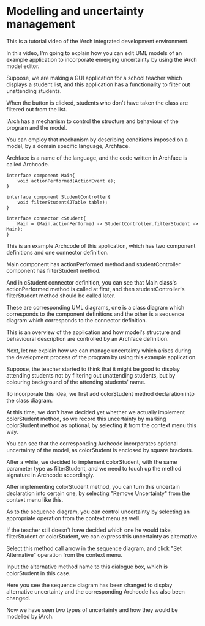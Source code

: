 # Modelling and uncertainty management

<!-- BEGIN common section -->
<!-- Video: show the IDE entire view -->
This is a tutorial video of the iArch integrated development environment.

In this video, I'm going to explain how you can edit UML models of an example application to incorporate emerging uncertainty by using the iArch model editor.

<!-- [[00:**]] -->
<!-- Video: show the tutorial app in video -->
<!-- Caption Lv1: a demo of the tutorial app -->
Suppose, we are making a GUI application for a school teacher which displays a student list, and this application has a functionality to filter out unattending students.

<!-- [[00:**]] -->
<!-- Caption Lv3: a behaviour of the app -->
When the button is clicked, students who don't have taken the class are filtered out from the list.

<!-- [[00:32]] -->
<!-- Video: show the IDE entire view -->
iArch has a mechanism to control the structure and behaviour of the program and the model.

You can employ that mechanism by describing conditions imposed on a model, by a domain specific language, Archface.

Archface is a name of the language, and the code written in Archface is called Archcode.

<!-- [[00:57]] -->
<!-- Video: show the Archcode -->

```
interface component Main{
	void actionPerformed(ActionEvent e);
}

interface component StudentController{
	void filterStudent(JTable table);
}

interface connector cStudent{
	Main = (Main.actionPerformed -> StudentController.filterStudent -> Main);
}
```

<!-- Caption Lv1: an example Archcode of this app -->
This is an example Archcode of this application, which has two component definitions and one connector definition.

Main component has actionPerformed method and studentController component has filterStudent method.

And in cStudent connector definition, you can see that Main class's actionPerformed method is called at first, and then studentController's filterStudent method should be called later.

<!-- END common section -->

<!-- [[0*:**]] -->
<!-- Caption Lv1: how to manage uncertainty  -->
These are corresponding UML diagrams, one is a class diagram which corresponds to the component definitions and the other is a sequence diagram which corresponds to the connector definition.

This is an overview of the application and how model's structure and behavioural description are controlled by an Archface definition.

Next, let me explain how we can manage uncertainty which arises during the development process of the program by using this example application.

<!-- [[0*:**]] -->
<!-- Caption Lv3: filtering out unattending students -->
Suppose, the teacher started to think that it might be good to display attending students not by filtering out unattending students, but by colouring background of the attending students' name.
<!-- [[0*:**]] -->
<!-- Caption Lv3: colouring background of the attending students' name -->

<!-- [[01:54]] -->
<!-- Caption Lv3: Add colorStudent method declaration into the class diagram.  -->
To incorporate this idea, we first add colorStudent method declaration into the class diagram.

<!-- [[0*:**]] -->
<!-- Caption Lv3: Record an uncertainty  -->
At this time, we don't have decided yet whether we actually implement colorStudent method, so we record this uncertainty by marking colorStudent method as optional, by selecting it from the context menu this way.

You can see that the corresponding Archcode incorporates optional uncertainty of the model, as colorStudent is enclosed by square brackets.

After a while, we decided to implement colorStudent, with the same parameter type as filterStudent, and we need to touch up the method signature in Archcode accordingly.

<!-- [[0*:**]] -->
<!-- Caption Lv3: Remove an uncertainty -->
After implementing colorStudent method, you can turn this uncertain declaration into certain one, by selecting "Remove Uncertainty" from the context menu like this.

As to the sequence diagram, you can control uncertainty by selecting an appropriate operation from the context menu as well.

If the teacher still doesn't have decided which one he would take, filterStudent or colorStudent, we can express this uncertainty as alternative.

<!-- [[0*:**]] -->
<!-- Caption Lv3: Set an alternative uncertainty -->
Select this method call arrow in the sequence diagram, and click "Set Alternative" operation from the context menu.

Input the alternative method name to this dialogue box, which is colorStudent in this case.

Here you see the sequence diagram has been changed to display alternative uncertainty and the corresponding Archcode has also been changed.

Now we have seen two types of uncertainty and how they would be modelled by iArch.
